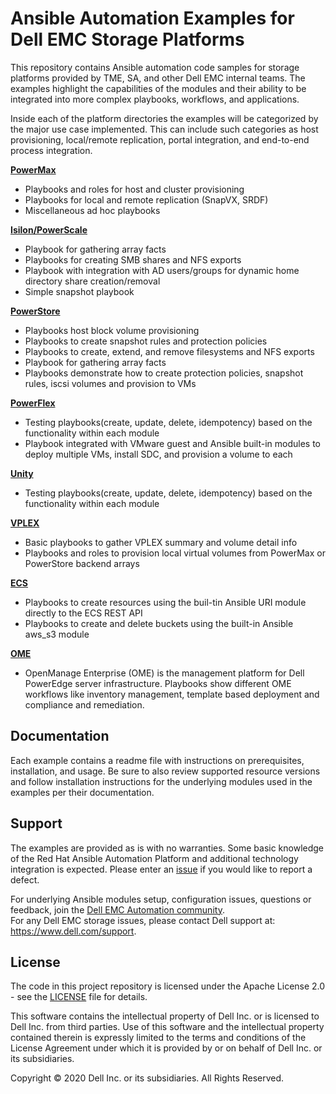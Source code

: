 # Ansible Automation Examples for Dell EMC Storage Platforms
This repository contains Ansible automation code samples for storage platforms provided by TME, SA, and other Dell EMC internal teams.  The examples highlight the capabilities of the modules and their ability to be integrated into more complex playbooks, workflows, and applications.

Inside each of the platform directories the examples will be categorized by the major use case implemented.  This can include such categories as host provisioning, local/remote replication, portal integration, and end-to-end process integration.

**[PowerMax](powermax)**  
* Playbooks and roles for host and cluster provisioning  
* Playbooks for local and remote replication (SnapVX, SRDF)  
* Miscellaneous ad hoc playbooks  

**[Isilon/PowerScale](powerscale)**  
* Playbook for gathering array facts
* Playbooks for creating SMB shares and NFS exports
* Playbook with integration with AD users/groups for dynamic home directory share creation/removal
* Simple snapshot playbook

**[PowerStore](powerstore)**  
* Playbooks host block volume provisioning  
* Playbooks to create snapshot rules and protection policies
* Playbooks to create, extend, and remove filesystems and NFS exports
* Playbook for gathering array facts
* Playbooks demonstrate how to create protection policies, snapshot rules, iscsi volumes and provision to VMs

**[PowerFlex](powerflex)**  
* Testing playbooks(create, update, delete, idempotency) based on the functionality within each module 
* Playbook integrated with VMware guest and Ansible built-in modules to deploy multiple VMs, install SDC, and provision a volume to each

**[Unity](unity)**  
* Testing playbooks(create, update, delete, idempotency) based on the functionality within each module 

**[VPLEX](vplex)**  
* Basic playbooks to gather VPLEX summary and volume detail info
* Playbooks and roles to provision local virtual volumes from PowerMax or PowerStore backend arrays

**[ECS](ecs)**
* Playbooks to create resources using the buil-tin Ansible URI module directly to the ECS REST API
* Playbooks to create and delete buckets using the built-in Ansible aws_s3 module  

**[OME](ome)**
* OpenManage Enterprise (OME) is the management platform for Dell PowerEdge server infrastructure. Playbooks show different OME workflows like inventory management, template based deployment and compliance and remediation. 

## Documentation
Each example contains a readme file with instructions on prerequisites, installation, and usage.  Be sure to also review supported resource versions and follow installation instructions for the underlying modules used in the examples per their documentation.

## Support
The examples are provided as is with no warranties.  Some basic knowledge of the Red Hat Ansible Automation Platform and additional technology integration is expected.  Please enter an [issue](https://github.com/dell/ansible-storage-automation/issues) if you would like to report a defect.

For underlying Ansible modules setup, configuration issues, questions or feedback, join the [Dell EMC Automation community](https://www.dell.com/community/Automation/bd-p/Automation).  
For any Dell EMC storage issues, please contact Dell support at: https://www.dell.com/support.

## License
The code in this project repository is licensed under the Apache License 2.0 - see the [LICENSE](LICENSE) file for details.

This software contains the intellectual property of Dell Inc. or is licensed to Dell Inc. from third parties. Use of this software and the intellectual property contained therein is expressly limited to the terms and conditions of the License Agreement under which it is provided by or on behalf of Dell Inc. or its subsidiaries.

Copyright © 2020 Dell Inc. or its subsidiaries.  All Rights Reserved.

